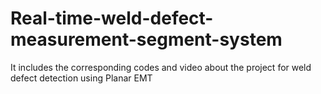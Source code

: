 # Real-time-weld-defect-measurement-segment-system
It includes the corresponding codes and video about the project for weld defect detection using Planar EMT
